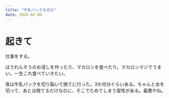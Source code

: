 ```yaml
---
title: "牛乳パックを切る"
date: 2024-02-08
---
```



# 起きて
仕事をする。

ほうれんそうのお浸しを作ったり、マカロンを食べたり。マカロンマジでうまい。一生これ食べていきたい。

夜は牛乳パックを切り裂いて捨てに行った。3か月分ぐらいある。ちゃんと水を切って、あとは捨てるだけなのに、そこでためてしまう習性がある。最悪やね。